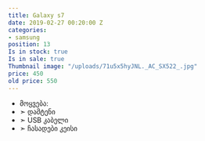 ```yaml
---
title: Galaxy s7
date: 2019-02-27 00:20:00 Z
categories:
- samsung
position: 13
Is in stock: true
Is in sale: true
Thumbnail image: "/uploads/71u5x5hyJNL._AC_SX522_.jpg"
price: 450
old price: 550
---
```


* მოყვება: 
* ➣ დამტენი
* ➣ USB კაბელი
* ➣ ჩასადები კეისი
